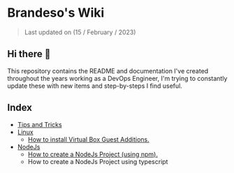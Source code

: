 # Brandeso's Wiki

> Last updated on (15 / February / 2023)

## Hi there 👋

This repository contains the README and documentation I've created throughout the years working as a DevOps Engineer, I'm trying to constantly update these with new items and step-by-steps I find useful.

## Index

- [Tips and Tricks](https://github.com/Brandeso/Brandeso/blob/main/TipsAndTricks.md)
- [Linux](https://github.com/Brandeso/Brandeso/tree/main/linux)
  - [How to install Virtual Box Guest Additions.](https://github.com/Brandeso/Brandeso/blob/main/linux/GuestAdditions.md)
- [NodeJs](https://github.com/Brandeso/Brandeso/tree/main/nodejs)
  - [How to create a NodeJs Project (using npm).](https://github.com/Brandeso/Brandeso/blob/main/nodejs/CreateProject.md)
  - How to create a NodeJs Project using typescript
